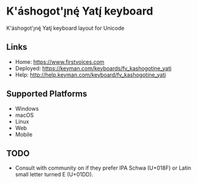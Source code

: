 K'áshogot'ı̨nę́ Yatı̨́ keyboard
======================

K'áshogot'ı̨nę́ Yatı̨́ keyboard layout for Unicode

Links
-----

 * Home:     <https://www.firstvoices.com>
 * Deployed: <https://keyman.com/keyboards/fv_kashogotine_yati>
 * Help:     <http://help.keyman.com/keyboard/fv_kashogotine_yati>
 
Supported Platforms
-------------------

 * Windows
 * macOS
 * Linux
 * Web
 * Mobile

TODO
-------------------
* Consult with community on if they prefer IPA Schwa (U+018F) or Latin small letter turned E (U+01DD).
